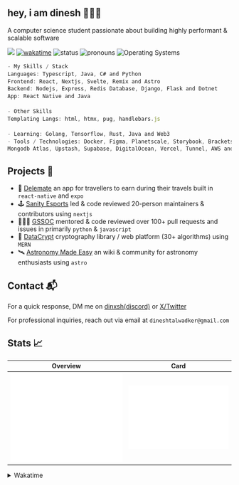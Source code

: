 ## hey, i am dinesh 🙋🏽‍♂️
A computer science student passionate about building highly performant & scalable software 

![](https://komarev.com/ghpvc/?username=dinxsh) [![wakatime](https://wakatime.com/badge/user/018cddd8-b17b-4e5f-a792-bed4da250ea7.svg)](https://wakatime.com/@018cddd8-b17b-4e5f-a792-bed4da250ea7)
![status](https://img.shields.io/badge/Open_To_Work-c70000) ![pronouns](https://img.shields.io/badge/Pronouns-He/Him-8A2BE2) ![Operating Systems](https://img.shields.io/badge/OS-macOS_Windows_Linux-253469)

```javascript
- My Skills / Stack
Languages: Typescript, Java, C# and Python
Frontend: React, Nextjs, Svelte, Remix and Astro
Backend: Nodejs, Express, Redis Database, Django, Flask and Dotnet
App: React Native and Java

- Other Skills
Templating Langs: html, htmx, pug, handlebars.js

- Learning: Golang, Tensorflow, Rust, Java and Web3
- Tools / Technologies: Docker, Figma, Planetscale, Storybook, Brackets,
Mongodb Atlas, Upstash, Supabase, DigitalOcean, Vercel, Tunnel, AWS and Firebase
```

## Projects 🎯
- 🧳 [Delemate](https://delemate.com) an app for travellers to earn during their travels built in ``react-native`` and ``expo``
- 🕹️ [Sanity Esports](https://sanityesport.live) led & code reviewed 20-person maintainers & contributors using ``nextjs``
- 🧑🏽‍💻 [GSSOC](https://github.com/GSSOC) mentored & code reviewed over 100+ pull requests and issues in primarily ``python`` & ``javascript``
- 🔐 [DataCrypt](https://dcrypt.vercel.app/) cryptography library / web platform (30+ algorithms) using ``MERN``
- 🛰️ [Astronomy Made Easy](https://astronomymadeeasy.vercel.app/) an wiki & community for astronomy enthusiasts using ``astro``

## Contact 📬

For a quick response, DM me on [dinxsh(discord)](https://discord.com/users/989106479699210310) or [X/Twitter](https://x.com/dineshcodes)

For professional inquiries, reach out via email at ``dineshtalwadker@gmail.com``

## Stats 📈

| Overview | Card |
|:--------:|:-------------------------:|
| ![Lines of Code & Base Introduction](assets/metrics.plugin.code.lines.svg) | ![Achievements](assets/metrics.plugin.achievements.svg) |

<details>
<summary>Wakatime</summary>
<!--START_SECTION:waka-->

```rust
Total Time: 464 hrs

JavaScript        309 hrs 53 mins >>>>>>>>>>>>>>>>>--------   66.78 %
Python            50 hrs 14 mins  >>>----------------------   10.83 %
Astro             29 hrs 35 mins  >>-----------------------   06.38 %
JSON              19 hrs 40 mins  >------------------------   04.24 %
TypeScript        19 hrs 31 mins  >------------------------   04.21 %
Bash              7 hrs 3 mins    -------------------------   01.52 %
HTML              6 hrs 45 mins   -------------------------   01.46 %
EJS               6 hrs 25 mins   -------------------------   01.38 %
Markdown          6 hrs 17 mins   -------------------------   01.35 %
Text              2 hrs 12 mins   -------------------------   00.48 %
```

<!--END_SECTION:waka-->
</details>
